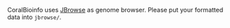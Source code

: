 CoralBioinfo uses [JBrowse](https://jbrowse.org/) as genome browser. Please put your formatted data into `jbrowse/`.